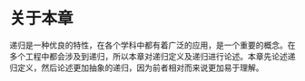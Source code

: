 # 关于本章

递归是一种优良的特性，在各个学科中都有着广泛的应用，是一个重要的概念。在多个工程中都会涉及到递归，所以本章对递归定义及递归进行论述。本章先论述递归定义，然后论述更加抽象的递归，因为前者相对而来说更加易于理解。

